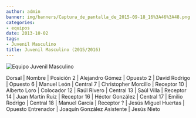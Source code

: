 ```yaml
---
author: admin
banner: img/banners/Captura_de_pantalla_de_2015-09-18_16%3A46%3A48.png
categories:
- equipos
date: 2013-10-02
tags:
- Juvenil Masculino
title: Juvenil Masculino (2015/2016)
---
```


![Equipo Juvenil Masculino](/img/banners/Captura%20de%20pantalla%20de%202015-09-18%2016%3A46%3A48.png)


Dorsal | Nombre | Posición
2 | Alejandro Gómez | Opuesto
2 | David Rodrigo | Opuesto
6 | Manuel León | Central
7 | Christopher Morcillo | Receptor
10 | Alberto Loro | Colocador
12 | Raúl Rivero | Central
13 | Saúl Villa | Receptor
14 | Juan Martín Ruiz | Receptor
16 | Héctor González | Central
17 | Emilio Rodrigo | Central
18 | Manuel García | Receptor
? | Jesús Miguel Huertas | Opuesto
Entrenador | Joaquín González
Asistente | Jesús Nieto
